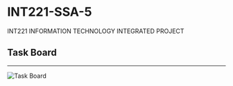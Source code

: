 # INT221-SSA-5
INT221 INFORMATION TECHNOLOGY INTEGRATED PROJECT

## Task Board 
---
![Task Board](https://github.com/FhLk/INT221-SSA-5/blob/main/Week-Pre-Game/TaskBoard1.jpg)
